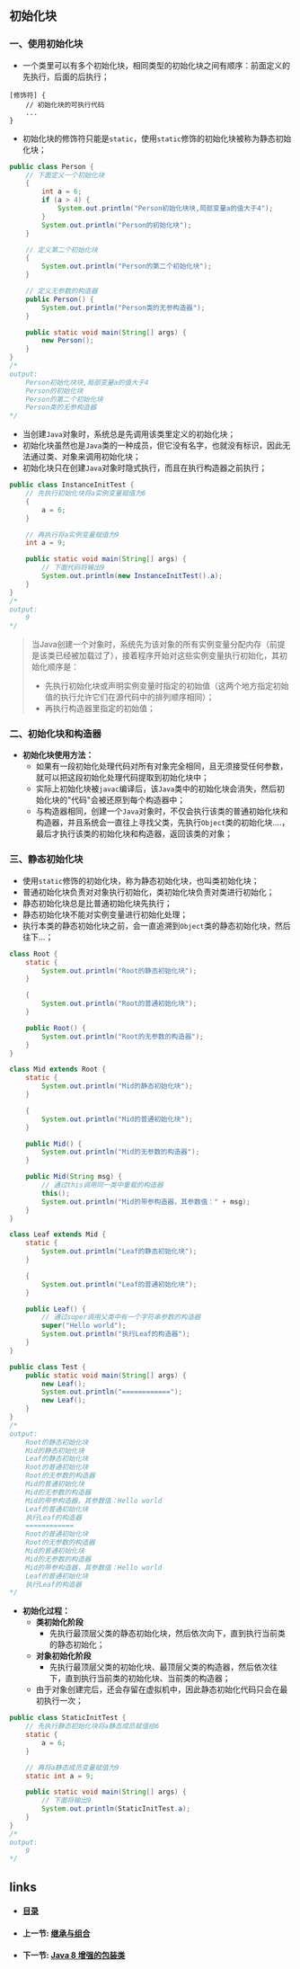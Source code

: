## 初始化块

### 一、使用初始化块

- 一个类里可以有多个初始化块，相同类型的初始化块之间有顺序：前面定义的先执行，后面的后执行；

```jaa
[修饰符] {
    // 初始化块的可执行代码
    ...
}
```

- 初始化块的修饰符只能是`static`，使用`static`修饰的初始化块被称为静态初始化块；

```java
public class Person {
    // 下面定义一个初始化块
    {
        int a = 6;
        if (a > 4) {
            System.out.println("Person初始化块块,局部变量a的值大于4");
        }
        System.out.println("Person的初始化块");
    }

    // 定义第二个初始化块
    {
        System.out.println("Person的第二个初始化块");
    }

    // 定义无参数的构造器
    public Person() {
        System.out.println("Person类的无参构造器");
    }

    public static void main(String[] args) {
        new Person();
    }
}
/*
output:
    Person初始化块块,局部变量a的值大于4
    Person的初始化块
    Person的第二个初始化块
    Person类的无参构造器
*/
```

- 当创建`Java`对象时，系统总是先调用该类里定义的初始化块；
- 初始化块虽然也是`Java`类的一种成员，但它没有名字，也就没有标识，因此无法通过类、对象来调用初始化块；
- 初始化块只在创建`Java`对象时隐式执行，而且在执行构造器之前执行；

```java
public class InstanceInitTest {
    // 先执行初始化块将a实例变量赋值为6
    {
        a = 6;
    }

    // 再执行将a实例变量赋值为9
    int a = 9;

    public static void main(String[] args) {
        // 下面代码将输出9
        System.out.println(new InstanceInitTest().a);
    }
}
/*
output:
	9
*/
```

>当Java创建一个对象时，系统先为该对象的所有实例变量分配内存（前提是该类已经被加载过了），接着程序开始对这些实例变量执行初始化，其初始化顺序是：
>
>- 先执行初始化块或声明实例变量时指定的初始值（这两个地方指定初始值的执行允许它们在源代码中的排列顺序相同）；
>- 再执行构造器里指定的初始值；



### 二、初始化块和构造器

- **初始化块使用方法：**
  - 如果有一段初始化处理代码对所有对象完全相同，且无须接受任何参数，就可以把这段初始化处理代码提取到初始化块中；
  - 实际上初始化块被`javac`编译后，该`Java`类中的初始化块会消失，然后初始化块的"代码"会被还原到每个构造器中；
  - 与构造器相同，创建一个`Java`对象时，不仅会执行该类的普通初始化块和构造器，并且系统会一直往上寻找父类，先执行`Object`类的初始化块....，最后才执行该类的初始化块和构造器，返回该类的对象；



### 三、静态初始化块

- 使用`static`修饰的初始化块，称为静态初始化块，也叫类初始化块；
- 普通初始化块负责对对象执行初始化，类初始化块负责对类进行初始化；
- 静态初始化块总是比普通初始化块先执行；
- 静态初始化块不能对实例变量进行初始化处理；
- 执行本类的静态初始化块之前，会一直追溯到`Object`类的静态初始化块，然后往下...；

```java
class Root {
    static {
        System.out.println("Root的静态初始化块");
    }

    {
        System.out.println("Root的普通初始化块");
    }

    public Root() {
        System.out.println("Root的无参数的构造器");
    }
}

class Mid extends Root {
    static {
        System.out.println("Mid的静态初始化块");
    }

    {
        System.out.println("Mid的普通初始化块");
    }

    public Mid() {
        System.out.println("Mid的无参数的构造器");
    }

    public Mid(String msg) {
        // 通过this调用同一类中重载的构造器
        this();
        System.out.println("Mid的带参构造器，其参数值：" + msg);
    }
}

class Leaf extends Mid {
    static {
        System.out.println("Leaf的静态初始化块");
    }

    {
        System.out.println("Leaf的普通初始化块");
    }

    public Leaf() {
        // 通过super调用父类中有一个字符串参数的构造器
        super("Hello world");
        System.out.println("执行Leaf的构造器");
    }
}

public class Test {
    public static void main(String[] args) {
        new Leaf();
        System.out.println("============");
        new Leaf();
    }
}
/*
output:
    Root的静态初始化块
    Mid的静态初始化块
    Leaf的静态初始化块
    Root的普通初始化块
    Root的无参数的构造器
    Mid的普通初始化块
    Mid的无参数的构造器
    Mid的带参构造器，其参数值：Hello world
    Leaf的普通初始化块
    执行Leaf的构造器
    ============
    Root的普通初始化块
    Root的无参数的构造器
    Mid的普通初始化块
    Mid的无参数的构造器
    Mid的带参构造器，其参数值：Hello world
    Leaf的普通初始化块
    执行Leaf的构造器
*/
```

- **初始化过程：**
  - **类初始化阶段**
    - 先执行最顶层父类的静态初始化块，然后依次向下，直到执行当前类的静态初始化；
  - **对象初始化阶段**
    - 先执行最顶层父类的初始化块、最顶层父类的构造器，然后依次往下，直到执行当前类的初始化块、当前类的构造器；
  - 由于对象创建完后，还会存留在虚拟机中，因此静态初始化代码只会在最初执行一次；

```java
public class StaticInitTest {
    // 先执行静态初始化块将a静态成员赋值给6
    static {
        a = 6;
    }

    // 再将a静态成员变量赋值为9
    static int a = 9;

    public static void main(String[] args) {
        // 下面将输出9
        System.out.println(StaticInitTest.a);
    }
}
/*
output:
	9
*/
```

## links

- #### [目录](<README.md>)

- #### 上一节: [继承与组合](<03.08.md>)

- #### 下一节: [Java 8 增强的包装类](<03.10.md>)